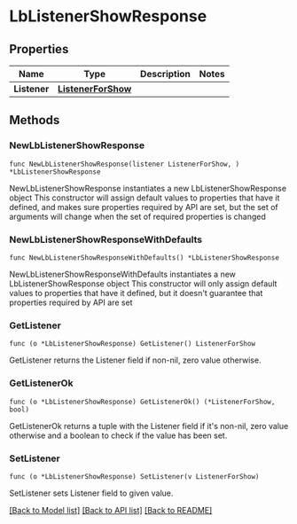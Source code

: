 # LbListenerShowResponse

## Properties

Name | Type | Description | Notes
------------ | ------------- | ------------- | -------------
**Listener** | [**ListenerForShow**](ListenerForShow.md) |  | 

## Methods

### NewLbListenerShowResponse

`func NewLbListenerShowResponse(listener ListenerForShow, ) *LbListenerShowResponse`

NewLbListenerShowResponse instantiates a new LbListenerShowResponse object
This constructor will assign default values to properties that have it defined,
and makes sure properties required by API are set, but the set of arguments
will change when the set of required properties is changed

### NewLbListenerShowResponseWithDefaults

`func NewLbListenerShowResponseWithDefaults() *LbListenerShowResponse`

NewLbListenerShowResponseWithDefaults instantiates a new LbListenerShowResponse object
This constructor will only assign default values to properties that have it defined,
but it doesn't guarantee that properties required by API are set

### GetListener

`func (o *LbListenerShowResponse) GetListener() ListenerForShow`

GetListener returns the Listener field if non-nil, zero value otherwise.

### GetListenerOk

`func (o *LbListenerShowResponse) GetListenerOk() (*ListenerForShow, bool)`

GetListenerOk returns a tuple with the Listener field if it's non-nil, zero value otherwise
and a boolean to check if the value has been set.

### SetListener

`func (o *LbListenerShowResponse) SetListener(v ListenerForShow)`

SetListener sets Listener field to given value.



[[Back to Model list]](../README.md#documentation-for-models) [[Back to API list]](../README.md#documentation-for-api-endpoints) [[Back to README]](../README.md)


